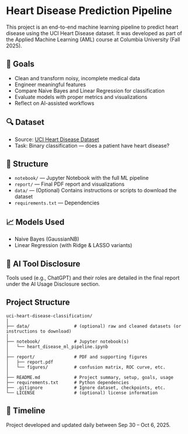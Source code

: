 # Heart Disease Prediction Pipeline

This project is an end-to-end machine learning pipeline to predict heart disease using the UCI Heart Disease dataset. It was developed as part of the Applied Machine Learning (AML) course at Columbia University (Fall 2025).

## 📌 Goals

- Clean and transform noisy, incomplete medical data
- Engineer meaningful features
- Compare Naive Bayes and Linear Regression for classification
- Evaluate models with proper metrics and visualizations
- Reflect on AI-assisted workflows

## 🔍 Dataset

- Source: [UCI Heart Disease Dataset](https://archive.ics.uci.edu/ml/datasets/heart+Disease)
- Task: Binary classification — does a patient have heart disease?

## 📁 Structure

- `notebook/` — Jupyter Notebook with the full ML pipeline
- `report/` — Final PDF report and visualizations
- `data/` — (Optional) Contains instructions or scripts to download the dataset
- `requirements.txt` — Dependencies

## 📈 Models Used

- Naive Bayes (GaussianNB)
- Linear Regression (with Ridge & LASSO variants)

## 🧠 AI Tool Disclosure

Tools used (e.g., ChatGPT) and their roles are detailed in the final report under the AI Usage Disclosure section.

## Project Structure

```
uci-heart-disease-classification/
│
├── data/                 # (optional) raw and cleaned datasets (or instructions to download)
│
├── notebook/             # Jupyter notebook(s)
│   └── heart_disease_ml_pipeline.ipynb
│
├── report/               # PDF and supporting figures
│   ├── report.pdf
│   └── figures/          # confusion matrix, ROC curve, etc.
│
├── README.md             # Project summary, setup, goals, usage
├── requirements.txt      # Python dependencies
├── .gitignore            # Ignore dataset, checkpoints, etc.
└── LICENSE               # (optional) license information
```

## 📅 Timeline

Project developed and updated daily between Sep 30 – Oct 6, 2025.
